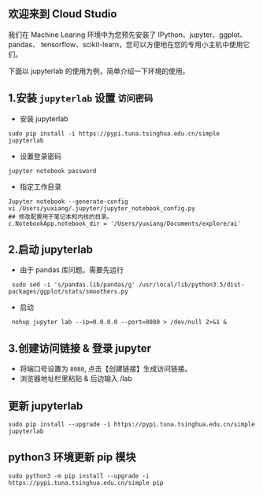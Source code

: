 ## 欢迎来到 Cloud Studio

我们在 Machine Learing 环境中为您预先安装了 IPython、jupyter、ggplot、pandas、
tensorflow、scikit-learn，您可以方便地在您的专用小主机中使用它们。

下面以 jupyterlab 的使用为例，简单介绍一下环境的使用。

## 1.安装 `jupyterlab`  设置 `访问密码`
- 安装 jupyterlab
```
sudo pip install -i https://pypi.tuna.tsinghua.edu.cn/simple jupyterlab
```
- 设置登录密码
```
jupyter notebook password
```

- 指定工作目录
```
Jupyter notebook --generate-config
vi /Users/yuxiang/.jupyter/jupyter_notebook_config.py 
## 修改配置用于笔记本和内核的目录。
c.NotebookApp.notebook_dir = '/Users/yuxiang/Documents/explore/ai'
```

## 2.启动 jupyterlab
- 由于 pandas 库问题。需要先运行
```
 sudo sed -i 's/pandas.lib/pandas/g' /usr/local/lib/python3.5/dist-packages/ggplot/stats/smoothers.py
```

- 启动
```
 nohup jupyter lab --ip=0.0.0.0 --port=8080 > /dev/null 2>&1 &
```
 
## 3.创建访问链接 & 登录 jupyter
- 将端口号设置为 `8080`, 点击【创建链接】生成访问链接。
- 浏览器地址栏里粘贴 & 后边输入 /lab

## 更新 jupyterlab
```
sudo pip install --upgrade -i https://pypi.tuna.tsinghua.edu.cn/simple jupyterlab 
```
## python3 环境更新 pip 模块
```
sudo python3 -m pip install --upgrade -i https://pypi.tuna.tsinghua.edu.cn/simple pip
```
